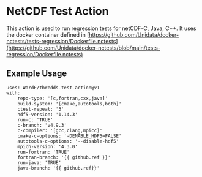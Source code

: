 # NetCDF Test Action

This action is used to run regression tests for netCDF-C, Java, C++. It uses the docker container defined in [https://github.com/Unidata/docker-nctests/tests-regression/Dockerfile.nctests](https://github.com/Unidata/docker-nctests/blob/main/tests-regression/Dockerfile.nctests)

## Example Usage

```
uses: WardF/thredds-test-action@v1
with:
    repo-type: '[c,fortran,cxx,java]'
    build-system: '[cmake,autotools,both]'
    ctest-repeat: '3'
    hdf5-version: '1.14.3'
    run-c: 'TRUE'
    c-branch: 'v4.9.3'
    c-compiler: '[gcc,clang,mpicc]'
    cmake-c-options: '-DENABLE_HDF5=FALSE'
    autotools-c-options: '--disable-hdf5'
    mpich-version: '4.3.0'
    run-fortran: 'TRUE'
    fortran-branch: '{{ github.ref }}'
    run-java: 'TRUE'
    java-branch: '{{ github.ref}}'
